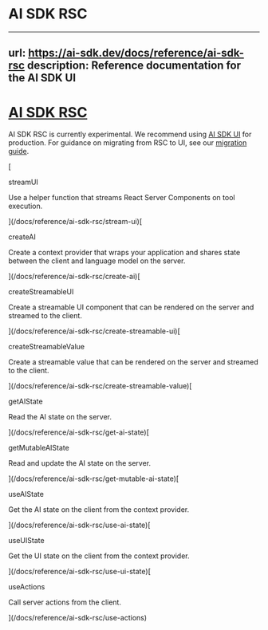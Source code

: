 # AI SDK RSC


---
url: https://ai-sdk.dev/docs/reference/ai-sdk-rsc
description: Reference documentation for the AI SDK UI
---


# [AI SDK RSC](#ai-sdk-rsc)


AI SDK RSC is currently experimental. We recommend using [AI SDK UI](/docs/ai-sdk-ui/overview) for production. For guidance on migrating from RSC to UI, see our [migration guide](/docs/ai-sdk-rsc/migrating-to-ui).

[

streamUI

Use a helper function that streams React Server Components on tool execution.

](/docs/reference/ai-sdk-rsc/stream-ui)[

createAI

Create a context provider that wraps your application and shares state between the client and language model on the server.

](/docs/reference/ai-sdk-rsc/create-ai)[

createStreamableUI

Create a streamable UI component that can be rendered on the server and streamed to the client.

](/docs/reference/ai-sdk-rsc/create-streamable-ui)[

createStreamableValue

Create a streamable value that can be rendered on the server and streamed to the client.

](/docs/reference/ai-sdk-rsc/create-streamable-value)[

getAIState

Read the AI state on the server.

](/docs/reference/ai-sdk-rsc/get-ai-state)[

getMutableAIState

Read and update the AI state on the server.

](/docs/reference/ai-sdk-rsc/get-mutable-ai-state)[

useAIState

Get the AI state on the client from the context provider.

](/docs/reference/ai-sdk-rsc/use-ai-state)[

useUIState

Get the UI state on the client from the context provider.

](/docs/reference/ai-sdk-rsc/use-ui-state)[

useActions

Call server actions from the client.

](/docs/reference/ai-sdk-rsc/use-actions)
